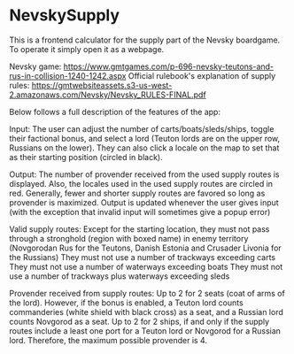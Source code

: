 # NevskySupply

This is a frontend calculator for the supply part of the Nevsky boardgame. To operate it simply open it as a webpage.

Nevsky game: https://www.gmtgames.com/p-696-nevsky-teutons-and-rus-in-collision-1240-1242.aspx
Official rulebook's explanation of supply rules: https://gmtwebsiteassets.s3-us-west-2.amazonaws.com/Nevsky/Nevsky_RULES-FINAL.pdf



Below follows a full description of the features of the app:

Input:
The user can adjust the number of carts/boats/sleds/ships, toggle their factional bonus, and select a lord (Teuton lords are on the upper row, Russians on the lower).
They can also click a locale on the map to set that as their starting position (circled in black).

Output:
The number of provender received from the used supply routes is displayed.
Also, the locales used in the used supply routes are circled in red.
Generally, fewer and shorter supply routes are favored so long as provender is maximized.
Output is updated whenever the user gives input (with the exception that invalid input will sometimes give a popup error)

Valid supply routes:
Except for the starting location, they must not pass through a stronghold (region with boxed name) in enemy territory (Novgorodan Rus for the Teutons, Danish Estonia and Crusader Livonia for the Russians)
They must not use a number of trackways exceeding carts
They must not use a number of waterways exceeding boats
They must not use a number of trackways plus waterways exceeding sleds

Provender received from supply routes:
Up to 2 for 2 seats (coat of arms of the lord). However, if the bonus is enabled, a Teuton lord counts commanderies (white shield with black cross) as a seat, and a Russian lord counts Novgorod as a seat.
Up to 2 for 2 ships, if and only if the supply routes include a least one port for a Teuton lord or Novgorod for a Russian lord.
Therefore, the maximum possible provender is 4.
